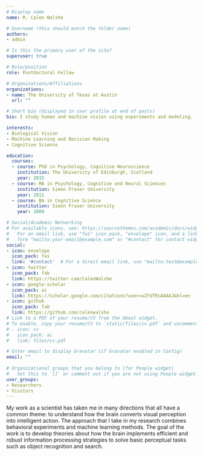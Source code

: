 ```yaml
---
# Display name
name: R. Calen Walshe 

# Username (this should match the folder name)
authors:
- admin

# Is this the primary user of the site?
superuser: true

# Role/position
role: Postdoctoral Fellow

# Organizations/Affiliations
organizations:
- name: The University of Texas at Austin
  url: ""

# Short bio (displayed in user profile at end of posts)
bio: I study human and machine vision using experiments and modeling.

interests:
- Biological Vision
- Machine Learning and Decision Making
- Cognitive Science

education:
  courses:
  - course: PhD in Psychology, Cognitive Neuroscience
    institution: The University of Edinburgh, Scotland
    year: 2015
  - course: MA in Psychology, Cognitive and Neural Sciences
    institution: Simon Fraser University
    year: 2011
  - course: BA in Cognitive Science
    institution: Simon Fraser University
    year: 2009

# Social/Academic Networking
# For available icons, see: https://sourcethemes.com/academic/docs/widgets/#icons
#   For an email link, use "fas" icon pack, "envelope" icon, and a link in the
#   form "mailto:your-email@example.com" or "#contact" for contact widget.
social:
- icon: envelope
  icon_pack: fas
  link: '#contact'  # For a direct email link, use "mailto:test@example.org".
- icon: twitter
  icon_pack: fab
  link: https://twitter.com/CalenWalshe
- icon: google-scholar
  icon_pack: ai
  link: https://scholar.google.com/citations?user=uZYVTRcAAAAJ&hl=en
- icon: github
  icon_pack: fab
  link: https://github.com/calenwalshe
# Link to a PDF of your resume/CV from the About widget.
# To enable, copy your resume/CV to `static/files/cv.pdf` and uncomment the lines below.  
# - icon: cv
#   icon_pack: ai
#   link: files/cv.pdf

# Enter email to display Gravatar (if Gravatar enabled in Config)
email: ""
  
# Organizational groups that you belong to (for People widget)
#   Set this to `[]` or comment out if you are not using People widget.  
user_groups:
- Researchers
- Visitors
---
```


My work as a scientist has taken me in many directions that all have a common theme: to understand how the brain converts visual perception into intelligent action. The approach that I take in my research combines behavioral experiments and machine learning methods. The goal of the work is to develop theories about how the brain implements efficient and robust information processing strategies to solve basic perceptual tasks such as object recognition and search.